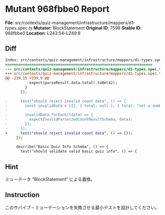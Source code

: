 # Mutant 968fbbe0 Report

**File**: src/contexts/quiz-management/infrastructure/mappers/d1-types.spec.ts
**Mutator**: BlockStatement
**Original ID**: 7598
**Stable ID**: 968fbbe0
**Location**: L243:54–L249:8

## Diff

```diff
Index: src/contexts/quiz-management/infrastructure/mappers/d1-types.spec.ts
===================================================================
--- src/contexts/quiz-management/infrastructure/mappers/d1-types.spec.ts	original
+++ src/contexts/quiz-management/infrastructure/mappers/d1-types.spec.ts	mutated #7598
@@ -239,15 +239,9 @@
           expect(parseResult.data.total).toBe(42);
         }
       });
 
-      test("should reject invalid count data", () => {
-        const invalidData = [{}, { total: null }, { total: "not-a-number" }];
-
-        invalidData.forEach((data) => {
-          expectInvalidParse(zodCountResultSchema, data);
-        });
-      });
+      test("should reject invalid count data", () => {});
     });
 
     describe("Basic Quiz Info Schema", () => {
       test("should validate valid basic quiz info", () => {
```

## Hint

ミューテータ "BlockStatement" による置換。

## Instruction

このサバイブ・ミューテーションを失敗させる最小テストを設計してください。
